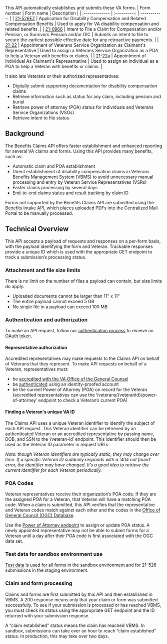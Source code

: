 This API automatically establishes and submits these VA forms.
| Form number       | Form name     | Description     |
| :------------- | :----------: | -----------: |
| [21-526EZ](https://www.va.gov/find-forms/about-form-21-526ez/) | Application for Disability Compensation and Related Compensation Benefits | Used to apply for VA disability compensation and related benefits. |
| [21-0966](https://www.va.gov/find-forms/about-form-21-0966/) | Intent to File a Claim for Compensation and/or Pension, or Survivors Pension and/or DIC | Submits an intent to file to secure the earliest possible effective date for any retroactive payments. |
| [21-22](https://www.va.gov/find-forms/about-form-21-22/) | Appointment of Veterans Service Organization as Claimant's Representative | Used to assign a Veterans Service Organization as a POA to help a Veteran with benefits or claims. |
| [21-22a](https://www.va.gov/find-forms/about-form-21-22a/) | Appointment of Individual As Claimant's Representative | Used to assign an individual as a POA to help a Veteran with benefits or claims. |

It also lets Veterans or their authorized representatives:
 - Digitally submit supporting documentation for disability compensation claims
 - Retrieve information such as status for any claim, including pension and burial
 - Retrieve power of attorney (POA) status for individuals and Veterans Service Organizations (VSOs)
 - Retrieve intent to file status

## Background
The Benefits Claims API offers faster establishment and enhanced reporting for several VA claims and forms. Using this API provides many benefits, such as:
 - Automatic claim and POA establishment
 - Direct establishment of disability compensation claims in Veterans Benefits Management System (VBMS) to avoid unnecessary manual processing and entry by Veteran Service Representatives (VSRs)
 - Faster claims processing by several days
 - End-to-end claims status and result tracking by claim ID

Forms not supported by the Benefits Claims API are submitted using the [Benefits Intake API](https://developer.va.gov/explore/benefits/docs/benefits?version=current), which places uploaded PDFs into the Centralized Mail Portal to be manually processed.

## Technical Overview
This API accepts a payload of requests and responses on a per-form basis, with the payload identifying the form and Veteran. Trackable responses provide a unique ID which is used with the appropriate GET endpoint to track a submission’s processing status.

### Attachment and file size limits
There is no limit on the number of files a payload can contain, but size limits do apply.
 - Uploaded documents cannot be larger than 11" x 11"
 - The entire payload cannot exceed 5 GB
 - No single file in a payload can exceed 100 MB

### Authentication and authorization
To make an API request, follow our [authentication process](https://developer.va.gov/explore/authorization?api=claims) to receive an [OAuth token](https://oauth.net/2/).

#### Representative authorization
Accredited representatives may make requests to the Claims API on behalf of Veterans that they represent. To make API requests on behalf of a Veteran, representatives must:
 - be [accredited with the VA Office of the General Counsel](https://www.va.gov/ogc/apps/accreditation/index.asp)
 - be [authenticated](https://developer.va.gov/explore/authorization?api=claims) using an identity-proofed account
 - be the current Power of Attorney (POA) on record for the Veteran (accredited representatives can use the ‘/veterans/{veteranId}/power-of-attorney’ endpoint to check a Veteran’s current POA)

#### Finding a Veteran's unique VA ID
The Claims API uses a unique Veteran identifier to identify the subject of each API request. This Veteran identifier can be retrieved by an authenticated Veteran or an accredited representative by passing name, DOB, and SSN to the ‘/veteran-id’ endpoint. This identifier should then be used as the Veteran ID parameter in request URLs.

*Note: though Veteran identifiers are typically static, they may change over time. If a specific Veteran ID suddenly responds with a ‘404 not found’ error, the identifier may have changed. It’s a good idea to retrieve the current identifier for each Veteran periodically.*

### POA Codes
Veteran representatives receive their organization’s POA code. If they are the assigned POA for a Veteran, that Veteran will have a matching POA code. When a claim is submitted, this API verifies that the representative and Veteran codes match against each other and the codes in the [Office of General Council (OGC) Database](https://www.va.gov/ogc/apps/accreditation/index.asp).

Use the [Power of Attorney endpoint](#operations-Power_of_Attorney-post2122) to assign or update POA status. A newly appointed representative may not be able to submit forms for a Veteran until a day after their POA code is first associated with the OGC data set.

### Test data for sandbox environment use
[Test data](https://github.com/department-of-veterans-affairs/vets-api-clients/blob/master/test_accounts.md) is used for all forms in the sandbox environment and for 21-526 submissions in the staging environment.

### Claim and form processing
Claims and forms are first submitted by this API and then established in VBMS. A 200 response means only that your claim or form was submitted successfully. To see if your submission is processed or has reached VBMS, you must check its status using the appropriate GET endpoint and the ID returned with your submission response.

A “claim established” status means the claim has reached VBMS. In sandbox, submissions can take over an hour to reach “claim established” status. In production, this may take over two days.
